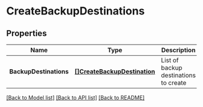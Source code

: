 # CreateBackupDestinations

## Properties
Name | Type | Description | Notes
------------ | ------------- | ------------- | -------------
**BackupDestinations** | [**[]CreateBackupDestination**](CreateBackupDestination.md) | List of backup destinations to create | [default to null]

[[Back to Model list]](../README.md#documentation-for-models) [[Back to API list]](../README.md#documentation-for-api-endpoints) [[Back to README]](../README.md)

